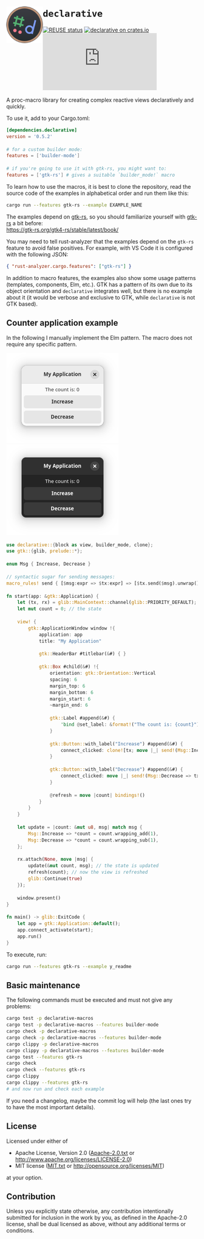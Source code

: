 <!--
	SPDX-FileCopyrightText: 2023 Eduardo Javier Alvarado Aarón <eduardo.javier.alvarado.aaron@gmail.com>
	
	SPDX-License-Identifier: CC-BY-SA-4.0
-->

# <img src="logo.svg" width="96" align="left"/> `declarative`

[![REUSE status](https://api.reuse.software/badge/github.com/ejaa3/declarative)](https://api.reuse.software/info/github.com/ejaa3/declarative)
[![declarative on crates.io](https://img.shields.io/crates/v/declarative.svg)](https://crates.io/crates/declarative)
[![Matrix](https://img.shields.io/matrix/declarative-rs:matrix.org?color=6081D4&label=matrix)](https://matrix.to/#/#declarative-rs:matrix.org)

A proc-macro library for creating complex reactive views declaratively and quickly.

To use it, add to your Cargo.toml:

~~~ toml
[dependencies.declarative]
version = '0.5.2'

# for a custom builder mode:
features = ['builder-mode']

# if you're going to use it with gtk-rs, you might want to:
features = ['gtk-rs'] # gives a suitable `builder_mode!` macro
~~~

To learn how to use the macros, it is best to clone the repository, read the source code of the examples in alphabetical order and run them like this:

~~~ bash
cargo run --features gtk-rs --example EXAMPLE_NAME
~~~

The examples depend on [gtk-rs], so you should familiarize yourself with [gtk-rs] a bit before:  
https://gtk-rs.org/gtk4-rs/stable/latest/book/

[gtk-rs]: https://gtk-rs.org

You may need to tell rust-analyzer that the examples depend on the `gtk-rs` feature to avoid false positives.
For example, with VS Code it is configured with the following JSON:

~~~ JSON
{ "rust-analyzer.cargo.features": ["gtk-rs"] }
~~~

In addition to macro features, the examples also show some usage patterns (templates, components, Elm, etc.). GTK has a pattern of its own due to its object orientation and `declarative` integrates well, but there is no example about it (it would be verbose and exclusive to GTK, while `declarative` is not GTK based).

## Counter application example

In the following I manually implement the Elm pattern. The macro does not require any specific pattern.

![Light theme app screenshot](light.png)
![Dark theme app screenshot](dark.png)

~~~ rust
use declarative::{block as view, builder_mode, clone};
use gtk::{glib, prelude::*};

enum Msg { Increase, Decrease }

// syntactic sugar for sending messages:
macro_rules! send { [$msg:expr => $tx:expr] => [$tx.send($msg).unwrap()] }

fn start(app: &gtk::Application) {
    let (tx, rx) = glib::MainContext::channel(glib::PRIORITY_DEFAULT);
    let mut count = 0; // the state

    view! {
        gtk::ApplicationWindow window !{
            application: app
            title: "My Application"

            gtk::HeaderBar #titlebar(&#) { }

            gtk::Box #child(&#) !{
                orientation: gtk::Orientation::Vertical
                spacing: 6
                margin_top: 6
                margin_bottom: 6
                margin_start: 6
                ~margin_end: 6

                gtk::Label #append(&#) {
                    'bind @set_label: &format!("The count is: {count}")
                }

                gtk::Button::with_label("Increase") #append(&#) {
                    connect_clicked: clone![tx; move |_| send!(Msg::Increase => tx)]
                }

                gtk::Button::with_label("Decrease") #append(&#) {
                    connect_clicked: move |_| send!(Msg::Decrease => tx)
                }

                @refresh = move |count| bindings!()
            }
        }
    }

    let update = |count: &mut u8, msg| match msg {
        Msg::Increase => *count = count.wrapping_add(1),
        Msg::Decrease => *count = count.wrapping_sub(1),
    };

    rx.attach(None, move |msg| {
        update(&mut count, msg); // the state is updated
        refresh(count); // now the view is refreshed
        glib::Continue(true)
    });

    window.present()
}

fn main() -> glib::ExitCode {
    let app = gtk::Application::default();
    app.connect_activate(start);
    app.run()
}
~~~

To execute, run:

~~~ bash
cargo run --features gtk-rs --example y_readme
~~~

## Basic maintenance

The following commands must be executed and must not give any problems:

~~~ bash
cargo test -p declarative-macros
cargo test -p declarative-macros --features builder-mode
cargo check -p declarative-macros
cargo check -p declarative-macros --features builder-mode
cargo clippy -p declarative-macros
cargo clippy -p declarative-macros --features builder-mode
cargo test --features gtk-rs
cargo check
cargo check --features gtk-rs
cargo clippy
cargo clippy --features gtk-rs
# and now run and check each example
~~~

If you need a changelog, maybe the commit log will help (the last ones try to have the most important details).

## License

Licensed under either of

* Apache License, Version 2.0 ([Apache-2.0.txt](LICENSES/Apache-2.0.txt) or http://www.apache.org/licenses/LICENSE-2.0)
* MIT license ([MIT.txt](LICENSES/MIT.txt) or http://opensource.org/licenses/MIT)

at your option.

## Contribution

Unless you explicitly state otherwise, any contribution intentionally submitted
for inclusion in the work by you, as defined in the Apache-2.0 license, shall be
dual licensed as above, without any additional terms or conditions.
